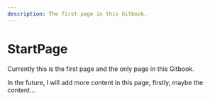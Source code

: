 ```yaml
---
description: The first page in this Gitbook.
---
```


# StartPage

Currently this is the first page and the only page in this Gitbook.

In the future, I will add more content in this page, firstly, maybe the content...

